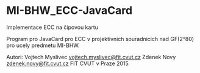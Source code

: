 # MI-BHW_ECC-JavaCard
Implementace ECC na čipovou kartu

Program pro JavaCard pro ECC v projektivnich souradnicich nad GF(2^80)
pro ucely predmetu MI-BHW.

Autori:
      Vojtech Myslivec <vojtech.myslivec@fit.cvut.cz>
      Zdenek Novy      <zdenek.novy@fit.cvut.cz>
   FIT CVUT v Praze 2015


